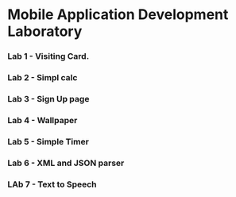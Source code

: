 # Mobile Application Development Laboratory

### Lab 1 - Visiting Card.

### Lab 2 - Simpl calc

### Lab 3 - Sign Up page

### Lab 4 - Wallpaper

### Lab 5 - Simple Timer

### Lab 6 - XML and JSON parser

### LAb 7 - Text to Speech
